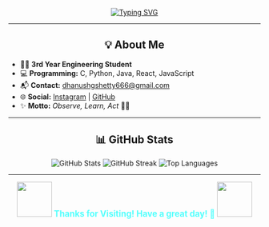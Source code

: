 <p align="center">
  <a href="https://github.com/DZ1shetty">
    <img src="https://readme-typing-svg.demolab.com?font=Montserrat&weight=900&size=38&pause=2000&color=54FFFD&center=true&vCenter=true&width=800&lines=Welcome+to+my+GitHub+Profile!" alt="Typing SVG" />
  </a>
</p>

---

<h2 align="center">💡 About Me</h2>

<ul>
  <li>🧑‍🎓 <b>3rd Year Engineering Student</b></li>
  <li>💻 <b>Programming:</b> C, Python, Java, React, JavaScript</li>
  <li>📬 <b>Contact:</b> <a href="mailto:dhanushgshetty666@gmail.com">dhanushgshetty666@gmail.com</a></li>
  <li>🌐 <b>Social:</b> <a href="https://www.instagram.com/dhanu_shetty1105/">Instagram</a> | <a href="https://github.com/DZ1shetty">GitHub</a></li>
  <li>✨ <b>Motto:</b> <i>Observe, Learn, Act</i> 🚀🔥</li>
</ul>

---

<h2 align="center">📊 GitHub Stats</h2>

<p align="center">
  <img src="https://github-readme-stats.vercel.app/api?username=DZ1shetty&show_icons=true&theme=radical&hide_title=true&count_private=true" alt="GitHub Stats" />
  <img src="https://streak-stats.demolab.com/?user=DZ1shetty&theme=radical" alt="GitHub Streak" />
  <img src="https://github-readme-stats.vercel.app/api/top-langs/?username=DZ1shetty&layout=compact&theme=radical" alt="Top Languages" />
</p>

---

<p align="center">
  <img src="https://media.giphy.com/media/26xBwdIuRJiAIqHwA/giphy.gif" width="70" /> 
  <b style="font-size:1.2em; color:#54FFFD;">Thanks for Visiting! Have a great day! 🚀</b>
  <img src="https://media.giphy.com/media/3o7abB06u9bNzA8lu8/giphy.gif" width="70" />
</p>
